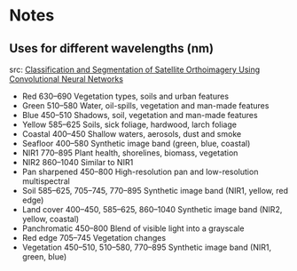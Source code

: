 # Notes

## Uses for different wavelengths (nm)

src: [Classification and Segmentation of Satellite Orthoimagery Using Convolutional Neural Networks](https://ai2-s2-pdfs.s3.amazonaws.com/6269/c25f3cebe4dba83bd7feb78735796ffcdf6d.pdf)

* Red 630–690 Vegetation types, soils and urban features
* Green 510–580 Water, oil-spills, vegetation and man-made features
* Blue 450–510 Shadows, soil, vegetation and man-made features
* Yellow 585–625 Soils, sick foliage, hardwood, larch foliage
* Coastal 400–450 Shallow waters, aerosols, dust and smoke
* Seafloor 400–580 Synthetic image band (green, blue, coastal)
* NIR1 770–895 Plant health, shorelines, biomass, vegetation
* NIR2 860–1040 Similar to NIR1
* Pan sharpened 450–800 High-resolution pan and low-resolution multispectral
* Soil 585–625, 705–745, 770–895 Synthetic image band (NIR1, yellow, red edge)
* Land cover 400–450, 585–625, 860–1040 Synthetic image band (NIR2, yellow, coastal)
* Panchromatic 450–800 Blend of visible light into a grayscale
* Red edge 705–745 Vegetation changes
* Vegetation 450–510, 510–580, 770–895 Synthetic image band (NIR1, green, blue)
